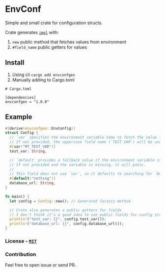 # EnvConf

Simple and small crate for configuration structs.

Crate generates [`impl`](https://doc.rust-lang.org/std/keyword.impl.html) with:

1. `new` public method that fetches values from environment
2. `#field_name` public getters for values

## Install

1. Using cli `cargo add envconfgen`
2. Manually adding to Cargo.toml

```
# Cargo.toml

[dependencies]
envconfgen = "1.0.0"
```

## Example

```rust
#[derive(envconfgen::EnvConfig)]
struct Config {
  // `var` specifies the environment variable name to fetch the value from.
  // If not provided, the uppercase field name (`TEST_VAR`) will be used.
  #[var("MY_TEST_VAR")]
  test_var: String,

  // `default` provides a fallback value if the environment variable is not set.
  // If not provided and the variable is missing, it will panic.
  //
  // This field does not use `var`, so it defaults to searching for `DATABASE_URL`.
  #[default("nothing")]
  database_url: String,
}

fn main() {
  let config = Config::new(); // Generated factory method

  // Crate also generates a public getters for fields
  // I don't think it's a good idea to use public fields for config struct
  println!("test_var: {}", config.test_var());
  println!("database_url: {}", config.database_url());
}
```

### License - [`MIT`](./LICENSE)

### Contribution

Feel free to open issue or send PR.
